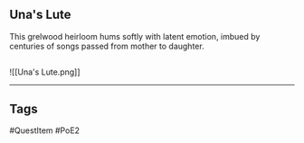 ## Una's Lute
This grelwood heirloom hums softly with latent emotion,
imbued by centuries of songs passed from mother to daughter.
## 
![[Una's Lute.png]]

---
## Tags
#QuestItem
#PoE2
